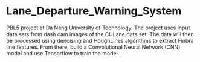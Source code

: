 # Lane_Departure_Warning_System
PBL5 project at Da Nang University of Technology. The project uses input data sets from dash cam images of the CULane data set. The data will then be processed using denoising and HoughLines algorithms to extract Finbra line features. From there, build a Convolutional Neural Network (CNN) model and use Tensorflow to train the model.
